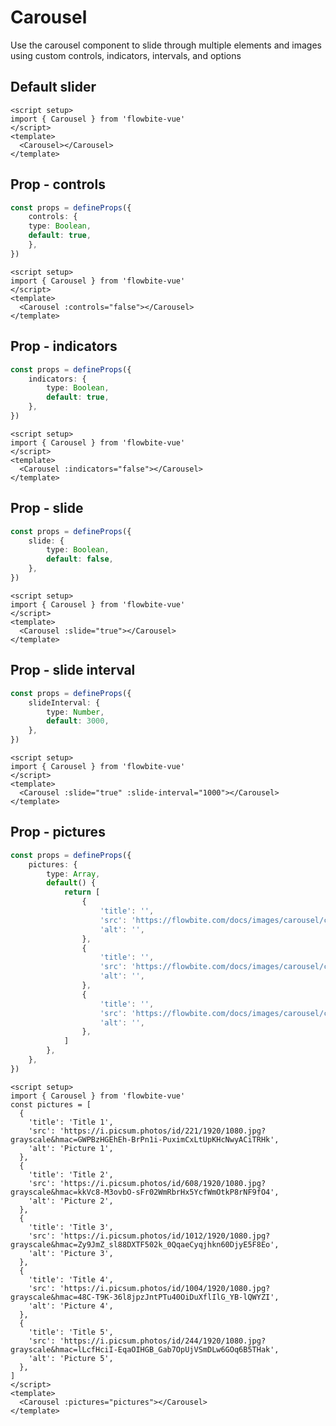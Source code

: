 <script setup>
import CarouselDefaultExample from './examples/CarouselDefaultExample.vue';
import CarouselNoControlsExample from './examples/CarouselNoControlsExample.vue';
import CarouselNoIndicatorsExample from './examples/CarouselNoIndicatorsExample.vue';
import CarouselSlideExample from './examples/CarouselSlideExample.vue';
import CarouselSlideIntervalExample from './examples/CarouselSlideIntervalExample.vue';
import CarouselPicturesExample from './examples/CarouselPicturesExample.vue';
</script>
# Carousel

Use the carousel component to slide through multiple elements and images using custom controls, indicators, intervals, and options

## Default slider

<CarouselDefaultExample />

```vue
<script setup>
import { Carousel } from 'flowbite-vue'
</script>
<template>
  <Carousel></Carousel>
</template>
```

## Prop - controls

```typescript
const props = defineProps({
    controls: {
    type: Boolean,
    default: true,
    },
})
```

<CarouselNoControlsExample />

```vue
<script setup>
import { Carousel } from 'flowbite-vue'
</script>
<template>
  <Carousel :controls="false"></Carousel>
</template>
```
## Prop - indicators

```typescript
const props = defineProps({
    indicators: {
        type: Boolean,
        default: true,
    },
})
```

<CarouselNoIndicatorsExample />

```vue
<script setup>
import { Carousel } from 'flowbite-vue'
</script>
<template>
  <Carousel :indicators="false"></Carousel>
</template>
```

## Prop - slide

```typescript
const props = defineProps({
    slide: {
        type: Boolean,
        default: false,
    },
})
```

<CarouselSlideExample />

```vue
<script setup>
import { Carousel } from 'flowbite-vue'
</script>
<template>
  <Carousel :slide="true"></Carousel>
</template>
```

## Prop - slide interval

```typescript
const props = defineProps({
    slideInterval: {
        type: Number,
        default: 3000,
    },
})
```

<CarouselSlideIntervalExample />

```vue
<script setup>
import { Carousel } from 'flowbite-vue'
</script>
<template>
  <Carousel :slide="true" :slide-interval="1000"></Carousel>
</template>
```

## Prop - pictures

```typescript
const props = defineProps({
    pictures: {
        type: Array,
        default() {
            return [
                {
                    'title': '',
                    'src': 'https://flowbite.com/docs/images/carousel/carousel-1.svg',
                    'alt': '',
                },
                {
                    'title': '',
                    'src': 'https://flowbite.com/docs/images/carousel/carousel-2.svg',
                    'alt': '',
                },
                {
                    'title': '',
                    'src': 'https://flowbite.com/docs/images/carousel/carousel-3.svg',
                    'alt': '',
                },
            ]
        },
    },
})
```

<CarouselPicturesExample />

```vue
<script setup>
import { Carousel } from 'flowbite-vue'
const pictures = [
  {
    'title': 'Title 1',
    'src': 'https://i.picsum.photos/id/221/1920/1080.jpg?grayscale&hmac=GWPBzHGEhEh-BrPn1i-PuximCxLtUpKHcNwyACiTRHk',
    'alt': 'Picture 1',
  },
  {
    'title': 'Title 2',
    'src': 'https://i.picsum.photos/id/608/1920/1080.jpg?grayscale&hmac=kkVc8-M3ovbO-sFr02WmRbrHx5YcfWmOtkP8rNF9fO4',
    'alt': 'Picture 2',
  },
  {
    'title': 'Title 3',
    'src': 'https://i.picsum.photos/id/1012/1920/1080.jpg?grayscale&hmac=Zy9JmZ_sl88DXTF502k_0QqaeCyqjhkn60DjyE5F8Eo',
    'alt': 'Picture 3',
  },
  {
    'title': 'Title 4',
    'src': 'https://i.picsum.photos/id/1004/1920/1080.jpg?grayscale&hmac=48C-T9K-36l8jpzJntPTu40OiDuXflIlG_YB-lQWYZI',
    'alt': 'Picture 4',
  },
  {
    'title': 'Title 5',
    'src': 'https://i.picsum.photos/id/244/1920/1080.jpg?grayscale&hmac=lLcfHciI-EqaOIHGB_Gab7OpUjVSmDLw6GOq6B5THak',
    'alt': 'Picture 5',
  },
]
</script>
<template>
  <Carousel :pictures="pictures"></Carousel>
</template>
```